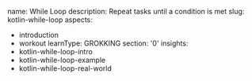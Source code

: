 name: While Loop
description: Repeat tasks until a condition is met
slug: kotlin-while-loop
aspects:
  - introduction
  - workout
learnType: GROKKING
section: '0'
insights:
  - kotlin-while-loop-intro
  - kotlin-while-loop-example
  - kotlin-while-loop-real-world

